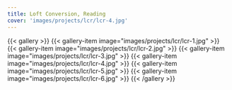 ```yaml
---
title: Loft Conversion, Reading
cover: 'images/projects/lcr/lcr-4.jpg'
---
```


{{< gallery >}}
{{< gallery-item image="images/projects/lcr/lcr-1.jpg" >}}
{{< gallery-item image="images/projects/lcr/lcr-2.jpg" >}}
{{< gallery-item image="images/projects/lcr/lcr-3.jpg" >}}
{{< gallery-item image="images/projects/lcr/lcr-4.jpg" >}}
{{< gallery-item image="images/projects/lcr/lcr-5.jpg" >}}
{{< gallery-item image="images/projects/lcr/lcr-6.jpg" >}}
{{< /gallery >}}